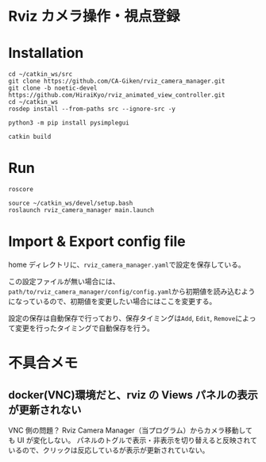 # Rviz カメラ操作・視点登録

# Installation

```
cd ~/catkin_ws/src
git clone https://github.com/CA-Giken/rviz_camera_manager.git
git clone -b noetic-devel https://github.com/HiraiKyo/rviz_animated_view_controller.git
cd ~/catkin_ws
rosdep install --from-paths src --ignore-src -y

python3 -m pip install pysimplegui

catkin build
```

# Run

```
roscore
```

```
source ~/catkin_ws/devel/setup.bash
roslaunch rviz_camera_manager main.launch
```

# Import & Export config file

home ディレクトリに、`rviz_camera_manager.yaml`で設定を保存している。

この設定ファイルが無い場合には、`path/to/rviz_camera_manager/config/config.yaml`から初期値を読み込むようになっているので、初期値を変更したい場合にはここを変更する。

設定の保存は自動保存で行っており、保存タイミングは`Add`, `Edit`, `Remove`によって変更を行ったタイミングで自動保存を行う。

# 不具合メモ

## docker(VNC)環境だと、rviz の Views パネルの表示が更新されない

VNC 側の問題？ Rviz Camera Manager（当プログラム）からカメラ移動しても UI が変化しない。
パネルのトグルで表示・非表示を切り替えると反映されているので、クリックは反応しているが表示が更新されていない。
